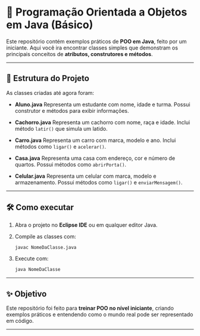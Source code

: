 
# 📘 Programação Orientada a Objetos em Java (Básico)

Este repositório contém exemplos práticos de **POO em Java**, feito por um iniciante.
Aqui você ira encontrar classes simples que demonstram os principais conceitos de **atributos, construtores e métodos**.

---

## 📂 Estrutura do Projeto

As classes criadas até agora foram:

* **Aluno.java**
  Representa um estudante com nome, idade e turma.
  Possui construtor e métodos para exibir informações.

* **Cachorro.java**
  Representa um cachorro com nome, raça e idade.
  Inclui método `latir()` que simula um latido.

* **Carro.java**
  Representa um carro com marca, modelo e ano.
  Inclui métodos como `ligar()` e `acelerar()`.

* **Casa.java**
  Representa uma casa com endereço, cor e número de quartos.
  Possui métodos como `abrirPorta()`.

* **Celular.java**
  Representa um celular com marca, modelo e armazenamento.
  Possui métodos como `ligar()` e `enviarMensagem()`.

---

## 🛠 Como executar

1. Abra o projeto no **Eclipse IDE** ou em qualquer editor Java.
2. Compile as classes com:

   ```bash
   javac NomeDaClasse.java
   ```
3. Execute com:

   ```bash
   java NomeDaClasse
   ```

---


## ✨ Objetivo

Este repositório foi feito para **treinar POO no nível iniciante**, criando exemplos práticos e entendendo como o mundo real pode ser representado em código.

---



